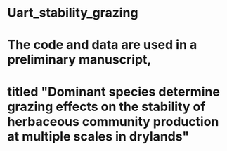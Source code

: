 # Uart_stability_grazing
# The code and data are used in a preliminary manuscript, 
# titled "Dominant species determine grazing effects on the stability of herbaceous community production at multiple scales in drylands"

